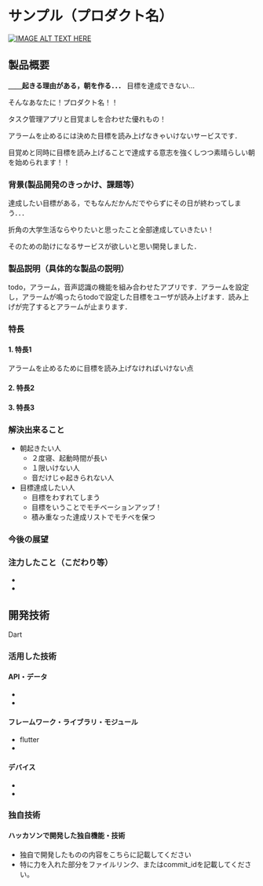 # サンプル（プロダクト名）

[![IMAGE ALT TEXT HERE](https://jphacks.com/wp-content/uploads/2025/05/JPHACKS2025_ogp.jpg)](https://www.youtube.com/watch?v=lA9EluZugD8)

## 製品概要
__＿＿起きる理由がある，朝を作る．．．__
目標を達成できない…

そんなあなたに！プロダクト名！！

タスク管理アプリと目覚ましを合わせた優れもの！

アラームを止めるには決めた目標を読み上げなきゃいけないサービスです．

目覚めと同時に目標を読み上げることで達成する意志を強くしつつ素晴らしい朝を始められます！！

### 背景(製品開発のきっかけ、課題等）
達成したい目標がある，でもなんだかんだでやらずにその日が終わってしまう．．．

折角の大学生活ならやりたいと思ったこと全部達成していきたい！

そのための助けになるサービスが欲しいと思い開発しました．

### 製品説明（具体的な製品の説明）
todo，アラーム，音声認識の機能を組み合わせたアプリです．アラームを設定し，アラームが鳴ったらtodoで設定した目標をユーザが読み上げます．読み上げが完了するとアラームが止まります．

### 特長
#### 1. 特長1
アラームを止めるために目標を読み上げなければいけない点
#### 2. 特長2

#### 3. 特長3

### 解決出来ること
- 朝起きたい人
    - ２度寝、起動時間が長い
    - １限いけない人
    - 音だけじゃ起きられない人
- 目標達成したい人
    - 目標をわすれてしまう
    - 目標をいうことでモチベーションアップ！
    - 積み重なった達成リストでモチベを保つ

### 今後の展望

### 注力したこと（こだわり等）
* 
* 

## 開発技術
Dart

### 活用した技術


#### API・データ
* 
* 

#### フレームワーク・ライブラリ・モジュール
* flutter
* 

#### デバイス
* 
* 

### 独自技術
#### ハッカソンで開発した独自機能・技術
* 独自で開発したものの内容をこちらに記載してください
* 特に力を入れた部分をファイルリンク、またはcommit_idを記載してください。
